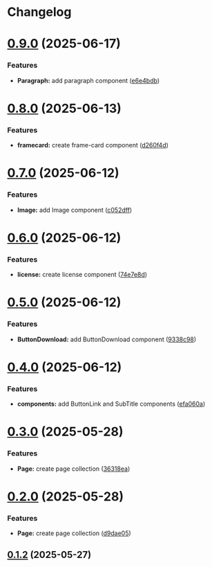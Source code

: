 # Changelog

# [0.9.0](https://github.com/fableLab/website-strapi-api/compare/0.8.0...0.9.0) (2025-06-17)


### Features

* **Paragraph:** add paragraph component ([e6e4bdb](https://github.com/fableLab/website-strapi-api/commit/e6e4bdbb8fe6fa6b37e5fffd3df5a188029a3827))

# [0.8.0](https://github.com/fableLab/website-strapi-api/compare/0.7.0...0.8.0) (2025-06-13)


### Features

* **framecard:** create frame-card component ([d260f4d](https://github.com/fableLab/website-strapi-api/commit/d260f4da0daa0c5abf192d32cc1ea13af2b00c93))

# [0.7.0](https://github.com/fableLab/website-strapi-api/compare/0.6.0...0.7.0) (2025-06-12)


### Features

* **Image:** add Image component ([c052dff](https://github.com/fableLab/website-strapi-api/commit/c052dffcf9e959e30ebce780a88ad0a2b122673e))

# [0.6.0](https://github.com/fableLab/website-strapi-api/compare/0.5.0...0.6.0) (2025-06-12)


### Features

* **license:** create license component ([74e7e8d](https://github.com/fableLab/website-strapi-api/commit/74e7e8d1dfd7dafa563d96146099029ace7f928e))

# [0.5.0](https://github.com/fableLab/website-strapi-api/compare/0.4.0...0.5.0) (2025-06-12)


### Features

* **ButtonDownload:** add ButtonDownload component ([9338c98](https://github.com/fableLab/website-strapi-api/commit/9338c983b044e9e752012e9fb20146a989607f58))

# [0.4.0](https://github.com/fableLab/website-strapi-api/compare/0.3.0...0.4.0) (2025-06-12)


### Features

* **components:** add ButtonLink and SubTitle components ([efa060a](https://github.com/fableLab/website-strapi-api/commit/efa060aac34a8c830f4675681dae1b235664d687))

# [0.3.0](https://github.com/fableLab/website-strapi-api/compare/0.1.2...0.3.0) (2025-05-28)


### Features

* **Page:** create page collection ([36318ea](https://github.com/fableLab/website-strapi-api/commit/36318eab396f5099f0912347c47da1c9a0cc9b83))

# [0.2.0](https://github.com/fableLab/website-strapi-api/compare/0.1.1...0.2.0) (2025-05-28)


### Features

* **Page:** create page collection ([d9dae05](https://github.com/fableLab/website-strapi-api/commit/d9dae0589b1cce029ad5eb373bd03c8bc1f6188b))

## [0.1.2](https://github.com/fableLab/website-strapi-api/compare/0.1.1...0.1.2) (2025-05-27)
